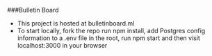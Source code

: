 ###Bulletin Board
* This project is hosted at bulletinboard.ml
* To start locally, fork the repo run npm install, add Postgres config information to a .env file in the root, run npm start and then visit localhost:3000 in your browser
